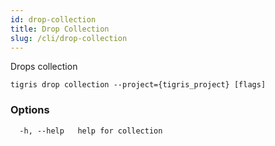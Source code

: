 ```yaml
---
id: drop-collection
title: Drop Collection
slug: /cli/drop-collection
---
```


Drops collection

```shell
tigris drop collection --project={tigris_project} [flags]
```

### Options

```
  -h, --help   help for collection
```
